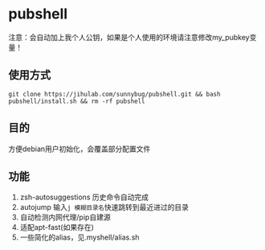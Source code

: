 # pubshell
注意：会自动加上我个人公钥，如果是个人使用的环境请注意修改my_pubkey变量！

## 使用方式
`
git clone https://jihulab.com/sunnybug/pubshell.git && bash pubshell/install.sh && rm -rf pubshell
`
## 目的
方便debian用户初始化，会覆盖部分配置文件

## 功能
1. zsh-autosuggestions
   历史命令自动完成
2. autojump
   输入`j 模糊目录名`快速跳转到最近进过的目录
3. 自动检测内网代理/pip自建源
4. 适配apt-fast(如果存在)
5. 一些简化的alias，见.myshell/alias.sh